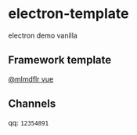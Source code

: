 # electron-template
electron demo vanilla

## Framework template
[@mlmdflr vue](https://github.com/mlmdflr/xps-electron-vue-template)  

## Channels
qq: `12354891`
